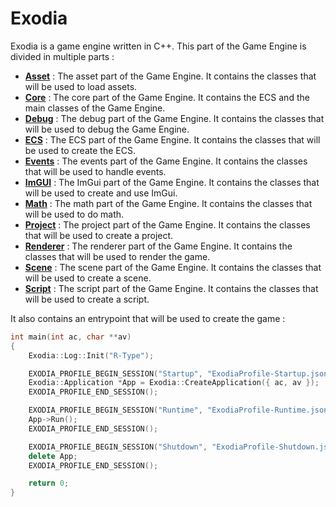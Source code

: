 # Exodia

Exodia is a game engine written in C++.
This part of the Game Engine is divided in multiple parts :

- [**Asset**](Asset.md) : The asset part of the Game Engine. It contains the classes that will be used to load assets.
- [**Core**](Core.md) : The core part of the Game Engine. It contains the ECS and the main classes of the Game Engine.
- [**Debug**](Debug.md) : The debug part of the Game Engine. It contains the classes that will be used to debug the Game Engine.
- [**ECS**](ECS.md) : The ECS part of the Game Engine. It contains the classes that will be used to create the ECS.
- [**Events**](Events.md) : The events part of the Game Engine. It contains the classes that will be used to handle events.
- [**ImGUI**](ImGUI-GUI.md) : The ImGui part of the Game Engine. It contains the classes that will be used to create and use ImGui.
- [**Math**](Math.md) : The math part of the Game Engine. It contains the classes that will be used to do math.
- [**Project**](Project.md) : The project part of the Game Engine. It contains the classes that will be used to create a project.
- [**Renderer**](Renderer.md) : The renderer part of the Game Engine. It contains the classes that will be used to render the game.
- [**Scene**](Scene.md) : The scene part of the Game Engine. It contains the classes that will be used to create a scene.
- [**Script**]() : The script part of the Game Engine. It contains the classes that will be used to create a script.

It also contains an entrypoint that will be used to create the game : 

```c++
int main(int ac, char **av)
{
    Exodia::Log::Init("R-Type");

    EXODIA_PROFILE_BEGIN_SESSION("Startup", "ExodiaProfile-Startup.json");
    Exodia::Application *App = Exodia::CreateApplication({ ac, av });
    EXODIA_PROFILE_END_SESSION();

    EXODIA_PROFILE_BEGIN_SESSION("Runtime", "ExodiaProfile-Runtime.json");
    App->Run();
    EXODIA_PROFILE_END_SESSION();

    EXODIA_PROFILE_BEGIN_SESSION("Shutdown", "ExodiaProfile-Shutdown.json");
    delete App;
    EXODIA_PROFILE_END_SESSION();

    return 0;
}
```

